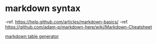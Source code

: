 markdown syntax
======
-ref. https://help.github.com/articles/markdown-basics/
-ref. https://github.com/adam-p/markdown-here/wiki/Markdown-Cheatsheet



[markdown table generator](http://www.tablesgenerator.com/markdown_tables)